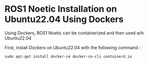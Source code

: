 # ROS1 Noetic Installation on Ubuntu22.04 Using Dockers 

Using Dockers, ROS1 Noetic can be containerized and then used wih Ubuntu22.04

First, install Dockers on Ubuntu22.04 with the following command :
```
sudo apt-get install docker-ce docker-ce-cli containerd.io 
``` 

